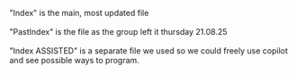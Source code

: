 "Index" is the main, most updated file
<br>
<br>
"PastIndex" is the file as the group left it thursday 21.08.25
<br>
<br>
"Index ASSISTED" is a separate file we used so we could freely use copilot and see possible ways to program.
